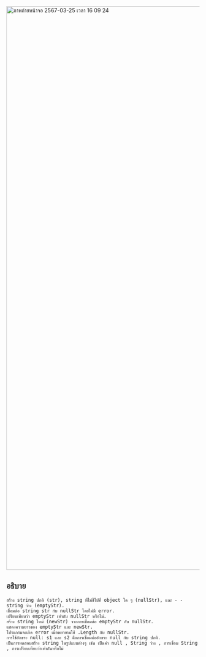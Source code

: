 <img width="1470" alt="ภาพถ่ายหน้าจอ 2567-03-25 เวลา 16 09 24" src="https://github.com/omelaweng/03376836-OOP-2566-Lab-03-65030027/assets/144561325/496e2392-2aed-4e40-b056-1b6da4fb84a1">

## อธิบาย ##
```
สร้าง string ปกติ (str), string ที่ไม่ชี้ไปที่ object ใด ๆ (nullStr), และ - - string ว่าง (emptyStr).
เชื่อมต่อ string str กับ nullStr โดยไม่มี error.
เปรียบเทียบว่า emptyStr เท่ากับ nullStr หรือไม่.
สร้าง string ใหม่ (newStr) จากการเชื่อมต่อ emptyStr กับ nullStr.
แสดงความยาวของ emptyStr และ newStr.
โปรแกรมจะเกิด error เมื่อพยายามใช้ .Length กับ nullStr.
การใช้อักขระ null: s1 และ s2 คือการเชื่อมต่ออักขระ null กับ string ปกติ.
เป็นการทดสอบสร้าง string ในรูปแบบต่างๆ เช่น เป็นค่า null , String ว่าง , การเชื่อม String , การเปรียบเทียบว่าเท่ากันหรือไม่

